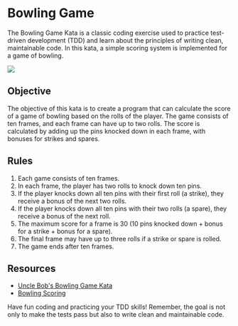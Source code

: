 # Bowling Game

The Bowling Game Kata is a classic coding exercise used to practice test-driven development (TDD) and learn about the principles of writing clean, maintainable code. In this kata, a simple scoring system is implemented for a game of bowling.

![](https://media.giphy.com/media/v1.Y2lkPTc5MGI3NjExdjZsMGRpZnJkMmg4ZTJ4MjRyaXM1eGNlN2R2cTZvajQzcjlmOXhiMyZlcD12MV9pbnRlcm5hbF9naWZfYnlfaWQmY3Q9Zw/lzuOELD76TlmV2Dess/giphy.gif)

## Objective

The objective of this kata is to create a program that can calculate the score of a game of bowling based on the rolls of the player. The game consists of ten frames, and each frame can have up to two rolls. The score is calculated by adding up the pins knocked down in each frame, with bonuses for strikes and spares.

## Rules

1. Each game consists of ten frames.
2. In each frame, the player has two rolls to knock down ten pins.
3. If the player knocks down all ten pins with their first roll (a strike), they receive a bonus of the next two rolls.
4. If the player knocks down all ten pins with their two rolls (a spare), they receive a bonus of the next roll.
5. The maximum score for a frame is 30 (10 pins knocked down + bonus for a strike + bonus for a spare).
6. The final frame may have up to three rolls if a strike or spare is rolled.
7. The game ends after ten frames.

## Resources

- [Uncle Bob's Bowling Game Kata](http://butunclebob.com/ArticleS.UncleBob.TheBowlingGameKata)
- [Bowling Scoring](https://en.wikipedia.org/wiki/Ten-pin_bowling#Scoring)

Have fun coding and practicing your TDD skills! Remember, the goal is not only to make the tests pass but also to write clean and maintainable code.
